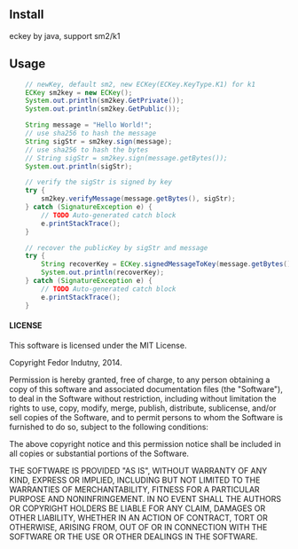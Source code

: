## Install
eckey by java, support sm2/k1

## Usage

```java
    // newKey, default sm2, new ECKey(ECKey.KeyType.K1) for k1
    ECKey sm2key = new ECKey();
    System.out.println(sm2key.GetPrivate());
    System.out.println(sm2key.GetPublic());

    String message = "Hello World!";
    // use sha256 to hash the message
    String sigStr = sm2key.sign(message);
    // use sha256 to hash the bytes
    // String sigStr = sm2key.sign(message.getBytes());
    System.out.println(sigStr);

    // verify the sigStr is signed by key 
    try {
        sm2key.verifyMessage(message.getBytes(), sigStr);
    } catch (SignatureException e) {
        // TODO Auto-generated catch block
        e.printStackTrace();
    }

    // recover the publicKey by sigStr and message 
    try {
        String recoverKey = ECKey.signedMessageToKey(message.getBytes(), sigStr);
        System.out.println(recoverKey);
    } catch (SignatureException e) {
        // TODO Auto-generated catch block
        e.printStackTrace();
    }

```

#### LICENSE

This software is licensed under the MIT License.

Copyright Fedor Indutny, 2014.

Permission is hereby granted, free of charge, to any person obtaining a
copy of this software and associated documentation files (the
"Software"), to deal in the Software without restriction, including
without limitation the rights to use, copy, modify, merge, publish,
distribute, sublicense, and/or sell copies of the Software, and to permit
persons to whom the Software is furnished to do so, subject to the
following conditions:

The above copyright notice and this permission notice shall be included
in all copies or substantial portions of the Software.

THE SOFTWARE IS PROVIDED "AS IS", WITHOUT WARRANTY OF ANY KIND, EXPRESS
OR IMPLIED, INCLUDING BUT NOT LIMITED TO THE WARRANTIES OF
MERCHANTABILITY, FITNESS FOR A PARTICULAR PURPOSE AND NONINFRINGEMENT. IN
NO EVENT SHALL THE AUTHORS OR COPYRIGHT HOLDERS BE LIABLE FOR ANY CLAIM,
DAMAGES OR OTHER LIABILITY, WHETHER IN AN ACTION OF CONTRACT, TORT OR
OTHERWISE, ARISING FROM, OUT OF OR IN CONNECTION WITH THE SOFTWARE OR THE
USE OR OTHER DEALINGS IN THE SOFTWARE.
